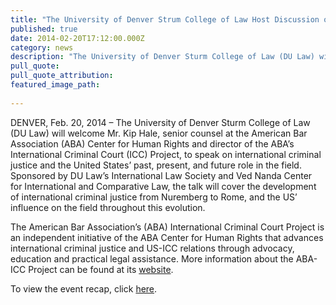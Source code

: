 ```yaml
---
title: "The University of Denver Strum College of Law Host Discussion on International Criminal Justice and the United States’ Role"
published: true
date: 2014-02-20T17:12:00.000Z
category: news
description: "The University of Denver Sturm College of Law (DU Law) will welcome Mr. Kip Hale, senior counsel at the American Bar Association (ABA) Center for Human Rights and director of the ABA’s International Criminal Court (ICC) Project, to speak on international criminal justice and the United States’ past, present, and future role in the field."
pull_quote:
pull_quote_attribution:
featured_image_path:
 
---
```


DENVER, Feb. 20, 2014 – The University of Denver Sturm College of Law (DU Law) will welcome Mr. Kip Hale, senior counsel at the American Bar Association (ABA) Center for Human Rights and director of the ABA’s International Criminal Court (ICC) Project, to speak on international criminal justice and the United States’ past, present, and future role in the field. Sponsored by DU Law’s International Law Society and Ved Nanda Center for International and Comparative Law, the talk will cover the development of international criminal justice from Nuremberg to Rome, and the US’ influence on the field throughout this evolution.

The American Bar Association’s (ABA) International Criminal Court Project is an independent initiative of the ABA Center for Human Rights that advances international criminal justice and US-ICC relations through advocacy, education and practical legal assistance. More information about the ABA-ICC Project can be found at its [website](https://www.aba-icc.org/).

To view the event recap, click [here](http://www.international-criminal-justice-today.org/event/2014/02/20/the-international-criminal-justice-movement-past-present-future/).
